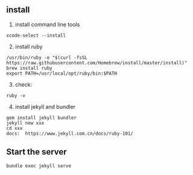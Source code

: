## install
1. install command line tools
```
xcode-select --install
```
2. install ruby
```
/usr/bin/ruby -e "$(curl -fsSL https://raw.githubusercontent.com/Homebrew/install/master/install)"
brew install ruby
export PATH=/usr/local/opt/ruby/bin:$PATH
```
3. check:
```
ruby -v
```
4. install jekyll and bundler
```
gem install jekyll bundler
jekyll new xxx
cd xxx
docs:  https://www.jekyll.com.cn/docs/ruby-101/
```

## Start the server
```
bundle exec jekyll serve
```




